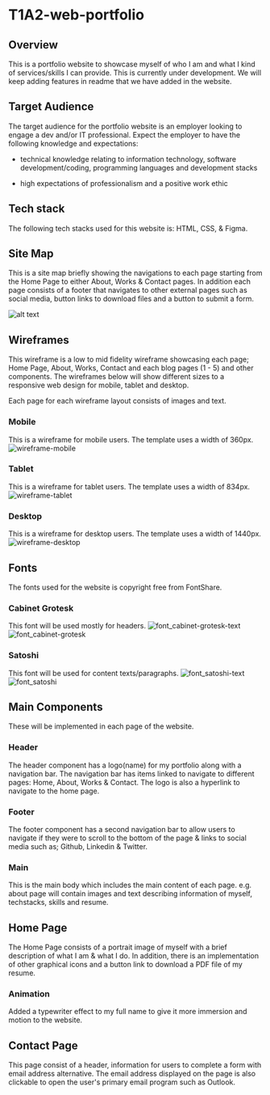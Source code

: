 # T1A2-web-portfolio

## Overview
This is a portfolio website to showcase myself of who I am and what I kind of services/skills I can provide. This is currently under development. We will keep adding features in readme that we have added in the website.

## Target Audience
The target audience for the portfolio website is an employer looking to engage a dev and/or IT professional. Expect the employer to have the following knowledge and expectations:

* technical knowledge relating to information technology, software development/coding, programming languages and development stacks

* high expectations of professionalism and a positive work ethic

## Tech stack
The following tech stacks used for this website is: HTML, CSS, & Figma. 

## Site Map
This is a site map briefly showing the navigations to each page starting from the Home Page to either About, Works & Contact pages. In addition each page consists of a footer that navigates to other external pages such as social media, button links to download files and a button to submit a form.

![alt text](Docs/sitemap_portfolio.JPG)

## Wireframes
This wireframe is a low to mid fidelity wireframe showcasing each page; Home Page, About, Works, Contact and each blog pages (1 - 5) and other components. The wireframes below will show different sizes to a responsive web design for mobile, tablet and desktop.

Each page for each wireframe layout consists of images and text.

### Mobile
This is a wireframe for mobile users. The template uses a width of 360px.
![wireframe-mobile](Docs/wireframe_portfolio_mobile.JPG)

### Tablet
This is a wireframe for tablet users. The template uses a width of 834px.
![wireframe-tablet](Docs/wireframe_portfolio_tablet.JPG)

### Desktop
This is a wireframe for desktop users. The template uses a width of 1440px.
![wireframe-desktop](Docs/wireframe_portfolio_desktop.JPG)

## Fonts
The fonts used for the website is copyright free from FontShare.

### Cabinet Grotesk
This font will be used mostly for headers.
![font_cabinet-grotesk-text](Docs/font_cabinet-grotesk-text.JPG)
![font_cabinet-grotesk](Docs/font_cabinet-grotesk.JPG)

### Satoshi
This font will be used for content texts/paragraphs.
![font_satoshi-text](Docs/font_satoshi-text.JPG)
![font_satoshi](Docs/font_satoshi.JPG)

## Main Components
These will be implemented in each page of the website.

### Header
The header component has a logo(name) for my portfolio along with a navigation bar. The navigation bar has items linked to navigate to different pages: Home, About, Works & Contact. The logo is also a hyperlink to navigate to the home page.

### Footer
The footer component has a second navigation bar to allow users to navigate if they were to scroll to the bottom of the page & links to social media such as; Github, Linkedin & Twitter.

### Main
This is the main body which includes the main content of each page.
e.g. about page will contain images and text describing information of myself, techstacks, skills and resume.

## Home Page
The Home Page consists of a portrait image of myself with a brief description of what I am & what I do. In addition, there is an implementation of other graphical icons and a button link to download a PDF file of my resume.

### Animation
Added a typewriter effect to my full name to give it more immersion and motion to the website.

## Contact Page
This page consist of a header, information for users to complete a form with email address alternative. The email address displayed on the page is also clickable to open the user's primary email program such as Outlook.